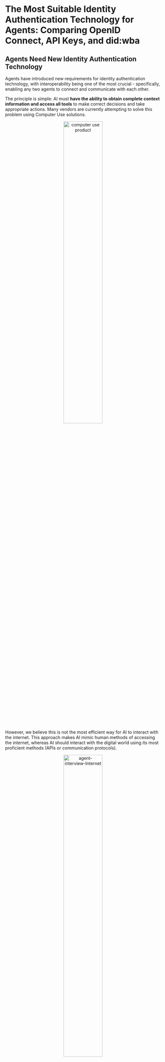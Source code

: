 # The Most Suitable Identity Authentication Technology for Agents: Comparing OpenID Connect, API Keys, and did:wba

## Agents Need New Identity Authentication Technology

Agents have introduced new requirements for identity authentication technology, with interoperability being one of the most crucial - specifically, enabling any two agents to connect and communicate with each other.

The principle is simple: AI must **have the ability to obtain complete context information and access all tools** to make correct decisions and take appropriate actions. Many vendors are currently attempting to solve this problem using Computer Use solutions.

<p align="center">
  <img src="/blogs/images/computer-use-product.png" width="50%" alt="computer use product"/>
</p>

However, we believe this is not the most efficient way for AI to interact with the internet. This approach makes AI mimic human methods of accessing the internet, whereas AI should interact with the digital world using its most proficient methods (APIs or communication protocols).

<p align="center">
  <img src="/blogs/images/agent-interview-Internet.png" width="50%" alt="agent-interview-Internet"/>
</p>

This raises an interoperability question: when agents use APIs or protocols to interact with the internet or other agents, how should identity verification be performed? Particularly, how can cross-platform identity verification be implemented to enable connections between any agents?

## Current Mainstream Cross-Platform Identity Authentication Technologies

Our identity accounts on the internet are often not cross-platform compatible. For example, your WeChat account cannot be recognized in the DingTalk system, and vice versa.

However, there are many cross-platform identity authentication technologies on the internet today, such as the common SSO (Single Sign-On), where you can use your Google account to log into many websites. There are also API keys, like the key OpenAI provides you to access their API. Let's briefly introduce these two technologies and examine whether they are suitable for agent identity authentication.

### OpenID Connect (OIDC)

OpenID Connect (OIDC) is an authentication protocol built on OAuth 2.0 that allows client applications to verify user identity and obtain basic user information (such as name, email). OIDC adds a standardized identity layer on top of OAuth 2.0, making it more suitable for login and single sign-on (SSO) scenarios.

[OpenID Connect Official Specification](https://openid.net/specs/openid-connect-core-1_0.html)

Let's use logging into a third-party website with a Google account as an example to explain the OIDC process. [Google OIDC Official Documentation](https://developers.google.com/identity/protocols/oauth2/openid-connect).

<p align="center">
  <img src="/blogs/images/openid-connect-fllow.png" width="50%" alt="openid-connect-fllow"/>
</p>

Using a Google account to log into third-party websites involves two parts, the preliminary process and the OAuth 2.0 process:
- Preliminary Process
  - Register a Google platform account
  - Create a project/application
  - Configure the project/application, including redirect URIs
  - Obtain OAuth 2.0 client ID and client secret
- OAuth 2.0 Process (using authorization code flow as an example)
  - Obtain authorization code
  - Use authorization code to get access token and ID token, which contains user information
  - Use access token and ID token to access detailed user information (optional). In the OpenID Connect process, detailed user information can be considered a protected resource.

Advantages of OpenID Connect:
- Simplifies user authentication process
- Widely used with well-established infrastructure
- High security

From the perspective of agent interoperability, OpenID Connect has several limitations:
- OpenID Connect essentially allows third-party applications to use an identity server (like Google) for user authentication. Two third-party applications cannot use the identity server to authenticate between themselves.
- OpenID Connect is a centralized solution requiring users to register with the identity server, making the preliminary process complex.
- The interaction process is complex, requiring multiple exchanges.

### API Keys

API Keys are simple credentials used to authenticate applications or users accessing Application Programming Interfaces (APIs). They are string-based identity identifiers, typically composed of randomly generated letters and numbers, functioning similarly to passwords. They can be used for authentication, access control, usage monitoring, and other scenarios.

<p align="center">
  <img src="/blogs/images/api-keys-flow.png" width="50%" alt="api-keys-flow"/>
</p>

The process of using API Keys for user authentication:
- Preliminary Process
  - Register an account on the platform
  - Obtain API Keys
- API Keys Authentication Process
  - Add API keys in the request header of secure protocols like HTTPS
  - Server validates the client's API keys

Advantages of API keys:
- Simple, easy to implement, minimal interaction
- Supports cross-platform authentication; two applications can verify identity with each other's API keys
- Widely used in API services, such as OpenAI and domestic model APIs, most using API keys for authentication

From the perspective of agent interoperability, API keys have several limitations:
- Lower security. Many MCP servers using API keys for authentication often require users to write API keys in configuration files, risking exposure.

<p align="center">
  <img src="/blogs/images/mcp-server-api-key-example.png" width="50%" alt="mcp-server-api-key-example"/>
</p>

- Still requires preliminary processes, including user registration and login.

## W3C DID-Based Authentication Technology: did:wba

### What is W3C DID

W3C DID (Decentralized Identifier) is a new decentralized identifier standard designed to address the dependencies of traditional centralized identity management systems. It became a recommended standard in 2022. Specification: [https://www.w3.org/TR/did-core/](https://www.w3.org/TR/did-core/)

Many applications are currently using the W3C DID specification, with a notable example being the recently popular Bluesky, a decentralized Twitter-like application.

### What is did:wba

did:wba is a DID method specification defined by [AgentNetworkProtocol (ANP)](https://github.com/chgaowei/AgentNetworkProtocol). It implements decentralized authentication based on web infrastructure, specifically designed for authentication between agents. Specification: [did:wba Method Specification](https://github.com/chgaowei/AgentNetworkProtocol/blob/main/03-did%3Awba%20Method%20Design%20Specification.md).

did:wba is very similar to email in functionality: different platforms have their own accounts, but can easily authenticate and communicate between different platforms. Both are based on web infrastructure, supporting large-scale users while achieving decentralization.

Suppose Agent A wants to subscribe to and call Agent B's services, the authentication and request process is as follows:

<p align="center">
  <img src="/blogs/images/did:wba-flow.png" width="75%" alt="did:wba-flow"/>
</p>

- Preliminary Process
  - Agent A wants to subscribe to Agent B's service, first calls Agent B's service subscription interface with Agent A's DID and signature, letting B know the subscription is from Agent A. Using API subscription, it can remove the complex registration, login, and configuration processes, reducing the connection cost between two agents.
- Authentication Process
  - Agent A includes its DID and signature in the HTTP header in the first HTTP request.
  - When Agent B receives the HTTP request, it extracts A's DID and signature from the HTTP header, then retrieves A's DID document from A's DID server using A's DID.
  - After obtaining A's DID document, Agent B verifies A's signature using the public key in A's DID document.
  - After verification, Agent B processes A's business request, returning business data along with an access token.
  - Agent A carries the access token in subsequent requests, and Agent B authenticates A by verifying the access token.

Advantages of did:wba authentication:
- High security
- Effectively utilizes web infrastructure, supporting large-scale users with strong implementability
- Decentralized design enabling authentication between any two agents or applications
- Simple preliminary process, no manual user registration or login configuration required
- Simple authentication process without increasing interaction frequency

Of course, did:wba has some limitations, the main one being that as a specification released in 2022, its infrastructure is not yet fully developed and its application scope is relatively limited. However, we can see star cases like Bluesky emerging.

## Comparison: did:wba vs OpenID Connect / API Keys

From the perspective of agent authentication, comparing did:wba with OpenID Connect and API keys:
- Security: did:wba and OpenID Connect have equivalent security levels, both higher than API keys.
- Complexity: OpenID Connect has the highest complexity, API keys the lowest, with did:wba in between.
- Interaction frequency: did:wba and API keys require minimal interaction, OpenID Connect requires the most.
- Preliminary process: did:wba can operate without manual user intervention, while OpenID Connect and API keys require manual user handling.
- Decentralization: did:wba and API keys can enable communication between any agents or applications. OpenID Connect cannot.
- Application scope: OpenID Connect and API keys are widely applied, while did:wba is a newer specification with limited application scope.

Overall comparison:
| Comparison Item | did:wba | OpenID Connect | API keys |
|:-------|:--------|:---------------|:---------|
| Security | High | High | Medium |
| Complexity | Medium | High | Low |
| Interaction Frequency | Low | High | Low |
| Preliminary Process | Simple, no manual work | Complex, requires manual work | Medium, requires manual work |
| Decentralization | Yes | No | Yes |
| Application Scope | Limited | Wide | Wide |

From the above comparison, we can see that did:wba not only supports interconnection between all agents but also possesses the security of OpenID Connect and the simplicity of API keys, while supporting large-scale user adoption. Overall, did:wba is the most suitable solution for authentication between agents.

Of course, OpenID Connect and API keys still have their roles. For instance, when agents interface with existing internet systems, they may still need to use OpenID Connect and API keys.
